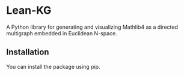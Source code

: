 
# Lean-KG

A Python library for generating and visualizing Mathlib4 as a directed multigraph embedded in Euclidean N-space.

## Installation

You can install the package using pip.
